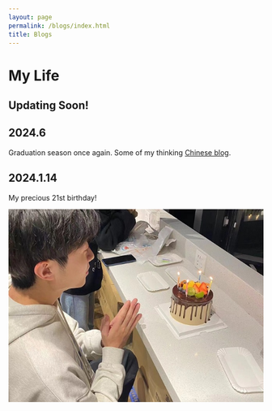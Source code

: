 ```yaml
---
layout: page
permalink: /blogs/index.html
title: Blogs
---
```


# My Life

## Updating Soon!
## 2024.6
Graduation season once again. Some of my thinking [Chinese blog](https://zhuanlan.zhihu.com/p/702175617).




## 2024.1.14

My precious 21st birthday!

<div>
<img src="/images/blogs/21birth.JPG">
</div>

<br>
